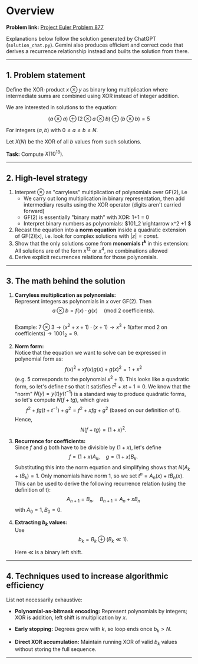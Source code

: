 # Overview

**Problem link:** [Project Euler Problem 877](https://projecteuler.net/problem=877)  

Explanations below follow the solution generated by ChatGPT (`solution_chat.py`). Gemini also produces efficient and correct code that derives a recurrence relationship instead and builts the solution from there.

---

## 1. Problem statement

Define the XOR-product $x \otimes y$ as binary long multiplication where intermediate sums are combined using XOR instead of integer addition.  

We are interested in solutions to the equation:

$$
(a \otimes a) \oplus (2 \otimes a \otimes b) \oplus (b \otimes b) = 5
$$

For integers $(a, b)$ with $0 \leq a \leq b \leq N$.  

Let $X(N)$ be the XOR of all $b$ values from such solutions. 

**Task:** Compute $X(10^{18})$.

---

## 2. High-level strategy

1. Interpret $\otimes$ as "carryless" multiplication of polynomials over GF(2), i.e
   - We carry out long multiplication in binary representation, then add intermediary results using the XOR operator (digits aren't carried forward) 
   - GF(2) is essentially "binary math" with XOR: 1+1 = 0
   - Interpret binary numbers as polynomials: $101_2 \rightarrow x^2 +1 $ 
2. Recast the equation into a **norm equation** inside a quadratic extension of GF(2)[x], i.e. look for complex solutions with $|z| = const$.
3. Show that the only solutions come from **monomials $t^k$** in this extension: All solutions are of the form $x^{12}$ or $x^4$, no combinations allowed  
4. Derive explicit recurrences relations for those polynomials.

---

## 3. The math behind the solution

1. **Carryless multiplication as polynomials:**  
   Represent integers as polynomials in $x$ over GF(2). Then  
   $$
   a \otimes b = f(x) \cdot g(x) \quad (\text{mod 2 coefficients}).
   $$  
   Example: $7 \otimes 3 \rightarrow (x^2+x+1) \cdot (x +1) \rightarrow x^3 +1 (\text{after mod 2 on coefficients)} \rightarrow1001_2 = 9.$  

2. **Norm form:**  
   Notice that the equation we want to solve can be expressed in polynomial form as:
   $$ 
   f(x)^2+xf(x)g(x)+g(x)^2=1+x^2
   $$
   (e.g. 5 corresponds to the polynomial $x^2+1$). This looks like a quadratic form, so let's define $t$ so that it satisfies $t^2 + x t + 1 = 0$. We know that the "norm" $N(y) =y(t) y(t^{-1})$ is a standard way to produce quadratic forms, so let's compute $N(f+tg)$, which gives
   $$ 
   f^2+fg(t+t^{-1}) +g^2 = f^2 +xfg +g^2 \text{ (based on our definition of t).}
   $$
   Hence, 
   $$
   N(f + t g) = (1+x)^2.
   $$

3. **Recurrence for coefficients:**  
   Since $f$ and $g$ both have to be divisible by $(1+x)$, let's define 
   $$
   f = (1+x) A_k, \quad g = (1+x) B_k.
   $$
   Substituting this into the norm equation and simplifying shows that $N(A_k +tB_k) = 1$. Only monomials have norm 1, so we set $t^n = A_n(x) + t B_n(x)$. This can be used to derive the following recurrence relation (using the definition of t):
   $$
   A_{n+1} = B_n, \quad B_{n+1} = A_n + x B_n
   $$
   with $A_0=1, B_0=0$.


5. **Extracting $b_k$ values:**  
   Use 
   $$
   b_k = B_k \oplus (B_k \ll 1).
   $$

   Here $\ll$ is a binary left shift.

---

## 4. Techniques used to increase algorithmic efficiency

List not necessarily exhaustive:

- **Polynomial-as-bitmask encoding:** Represent polynomials by integers; XOR is addition, left shift is multiplication by $x$.

- **Early stopping:** Degrees grow with $k$, so loop ends once $b_k > N$. 

- **Direct XOR accumulation:** Maintain running XOR of valid $b_k$ values without storing the full sequence.  

---
